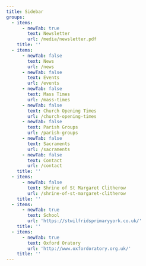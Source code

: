 ```yaml
---
title: Sidebar
groups:
  - items:
      - newTab: true
        text: Newsletter
        url: /media/newsletter.pdf
    title: ''
  - items:
      - newTab: false
        text: News
        url: /news
      - newTab: false
        text: Events
        url: /events
      - newTab: false
        text: Mass Times
        url: /mass-times
      - newTab: false
        text: Church Opening Times
        url: /church-opening-times
      - newTab: false
        text: Parish Groups
        url: /parish-groups
      - newTab: false
        text: Sacraments
        url: /sacraments
      - newTab: false
        text: Contact
        url: /contact
    title: ''
  - items:
      - newTab: false
        text: Shrine of St Margaret Clitherow
        url: /shrine-of-st-margaret-clitherow
    title: ''
  - items:
      - newTab: true
        text: School
        url: 'https://stwilfridsprimaryyork.co.uk/'
    title: ''
  - items:
      - newTab: true
        text: Oxford Oratory
        url: 'http://www.oxfordoratory.org.uk/'
    title: ''
---
```


